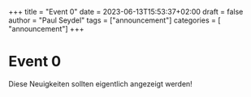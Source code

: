 +++
title = "Event 0"
date = 2023-06-13T15:53:37+02:00
draft = false
author = "Paul Seydel"
tags = ["announcement"]
categories = [ "announcement"]
+++

# Event 0

Diese Neuigkeiten sollten eigentlich angezeigt werden!
